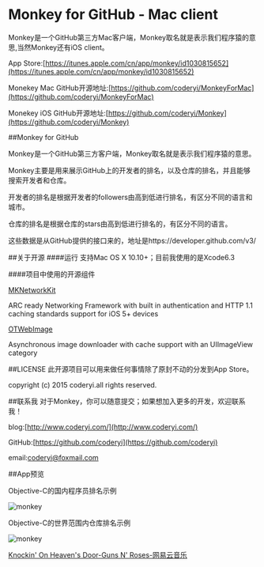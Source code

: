# Monkey for GitHub - Mac client



Monkey是一个GitHub第三方Mac客户端，Monkey取名就是表示我们程序猿的意思,当然Monkey还有iOS client。

 App Store:[https://itunes.apple.com/cn/app/monkey/id1030815652](https://itunes.apple.com/cn/app/monkey/id1030815652)

Monekey Mac GitHub开源地址:[https://github.com/coderyi/MonkeyForMac](https://github.com/coderyi/MonkeyForMac)

Monekey iOS GitHub开源地址:[https://github.com/coderyi/Monkey](https://github.com/coderyi/Monkey)


##Monkey for GitHub


Monkey是一个GitHub第三方客户端，Monkey取名就是表示我们程序猿的意思。

Monkey主要是用来展示GitHub上的开发者的排名，以及仓库的排名，并且能够搜索开发者和仓库。

开发者的排名是根据开发者的followers由高到低进行排名，有区分不同的语言和城市。

仓库的排名是根据仓库的stars由高到低进行排名的，有区分不同的语言。

这些数据是从GitHub提供的接口来的，地址是https://developer.github.com/v3/


##关于开源
####运行
支持Mac OS X 10.10+；目前我使用的是Xcode6.3



####项目中使用的开源组件


[MKNetworkKit](https://github.com/MugunthKumar/MKNetworkKit)

ARC ready Networking Framework with built in authentication and HTTP 1.1 caching standards support for iOS 5+ devices


[OTWebImage](https://github.com/OpenFibers/OTWebImage)

Asynchronous image downloader with cache support with an UIImageView category




##LICENSE
此开源项目可以用来做任何事情除了原封不动的分发到App Store。

copyright (c) 2015 coderyi.all rights reserved.






##联系我
对于Monkey，你可以随意提交；如果想加入更多的开发，欢迎联系我！

blog:[http://www.coderyi.com/](http://www.coderyi.com/)

GitHub:[https://github.com/coderyi](https://github.com/coderyi)

email:coderyi@foxmail.com


##App预览

Objective-C的国内程序员排名示例

![monkey](https://raw.githubusercontent.com/coderyi/MonkeyForMac/master/Documents/images/1.png) 



Objective-C的世界范围内仓库排名示例

![monkey](https://raw.githubusercontent.com/coderyi/MonkeyForMac/master/Documents/images/2.png) 

[Knockin' On Heaven's Door-Guns N' Roses-网易云音乐](http://music.163.com/#/song?id=18095057)
